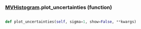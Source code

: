 ### [MVHistogram](MVHistogram.md).plot_uncertainties (function)


```py

def plot_uncertainties(self, sigma=1, show=False, **kwargs)

```



        

